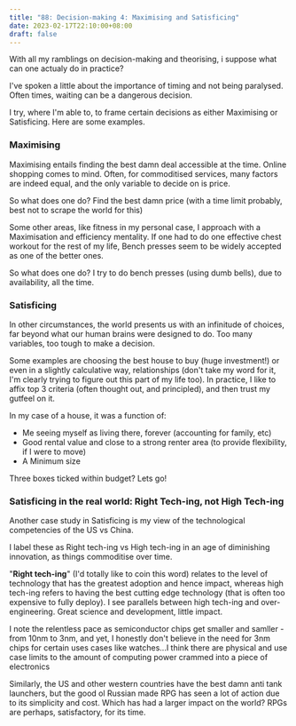 ```yaml
---
title: "88: Decision-making 4: Maximising and Satisficing"
date: 2023-02-17T22:10:00+08:00
draft: false
---
```

With all my ramblings on decision-making and theorising, i suppose what can one actualy do in practice?

I've spoken a little about the importance of timing and not being paralysed. Often times, waiting can be a dangerous decision.

I try, where I'm able to, to frame certain decisions as either Maximising or Satisficing. Here are some examples.

### Maximising
Maximising entails finding the best damn deal accessible at the time. Online shopping comes to mind. Often, for commoditised services, many factors are indeed equal, and the only variable to decide on is price. 

So what does one do? Find the best damn price (with a time limit probably, best not to scrape the world for this)

Some other areas, like fitness in my personal case, I approach with a Maximisation and efficiency mentality. If one had to do one effective chest workout for the rest of my life, Bench presses seem to be widely accepted as one of the better ones. 

So what does one do? I try to do bench presses (using dumb bells), due to availability, all the time.  

### Satisficing
In other circumstances, the world presents us with an infinitude of choices, far beyond what our human brains were designed to do.  Too many variables, too tough to make a decision.

Some examples are choosing the best house to buy (huge investment!) or even in a slightly calculative way, relationships (don't take my word for it, I'm clearly trying to figure out this part of my life too). In practice, I like to affix top 3 criteria (often thought out, and principled), and then trust my gutfeel on it.

In my case of a house, it was a function of: 

* Me seeing myself as living there, forever (accounting for family, etc)
* Good rental value and close to a strong renter area (to provide flexibility, if I were to move)
* A Minimum size

Three boxes ticked within budget? Lets go!

### Satisficing in the real world: Right Tech-ing, not High Tech-ing
Another case study in Satisficing is my view of the technological competencies of the US vs China. 

I label these as Right tech-ing vs High tech-ing in an age of diminishing innovation, as things commoditise over time. 

"**Right tech-ing**" (I'd totally like to coin this word) relates to the level of technology that has the greatest adoption and hence impact, whereas high tech-ing refers to having the best cutting edge technology (that is often too expensive to fully deploy). I see parallels between high tech-ing and over-engineering. Great science and development, little impact.

I note the relentless pace as semiconductor chips get smaller and samller - from 10nm to 3nm, and yet, I honestly don't believe in the need for 3nm chips for certain uses cases like watches...I think there are physical and use case limits to the amount of computing power crammed into a piece of electronics

Similarly, the US and other western countries have the best damn anti tank launchers, but the good ol Russian made RPG has seen a lot of action due to its simplicity and cost. Which has had a larger impact on the world? RPGs are perhaps, satisfactory, for its time.
